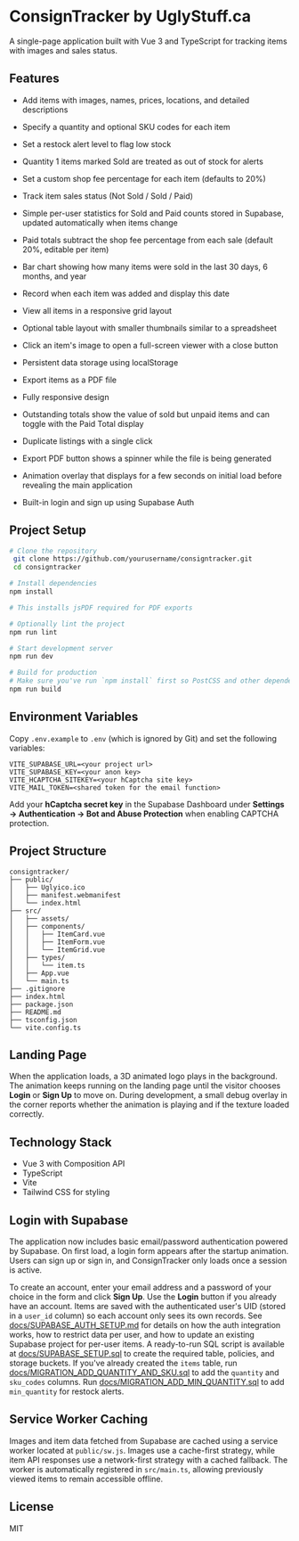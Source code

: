 # ConsignTracker by UglyStuff.ca

A single-page application built with Vue 3 and TypeScript for tracking items with images and sales status.

## Features

- Add items with images, names, prices, locations, and detailed descriptions
- Specify a quantity and optional SKU codes for each item
- Set a restock alert level to flag low stock
- Quantity 1 items marked Sold are treated as out of stock for alerts
- Set a custom shop fee percentage for each item (defaults to 20%)
- Track item sales status (Not Sold / Sold / Paid)
- Simple per-user statistics for Sold and Paid counts stored in Supabase, updated automatically when items change
- Paid totals subtract the shop fee percentage from each sale (default 20%, editable per item)
- Bar chart showing how many items were sold in the last 30 days, 6 months, and year
- Record when each item was added and display this date
- View all items in a responsive grid layout
- Optional table layout with smaller thumbnails similar to a spreadsheet
- Click an item's image to open a full-screen viewer with a close button
- Persistent data storage using localStorage
- Export items as a PDF file
- Fully responsive design

- Outstanding totals show the value of sold but unpaid items and can toggle with the Paid Total display

- Duplicate listings with a single click
- Export PDF button shows a spinner while the file is being generated
- Animation overlay that displays for a few seconds on initial load before revealing the main application
- Built-in login and sign up using Supabase Auth

## Project Setup

```bash
# Clone the repository
 git clone https://github.com/yourusername/consigntracker.git
 cd consigntracker

# Install dependencies
npm install

# This installs jsPDF required for PDF exports

# Optionally lint the project
npm run lint

# Start development server
npm run dev

# Build for production
# Make sure you've run `npm install` first so PostCSS and other dependencies are available.
npm run build
```

## Environment Variables
Copy `.env.example` to `.env` (which is ignored by Git) and set the following variables:

```
VITE_SUPABASE_URL=<your project url>
VITE_SUPABASE_KEY=<your anon key>
VITE_HCAPTCHA_SITEKEY=<your hCaptcha site key>
VITE_MAIL_TOKEN=<shared token for the email function>
```

Add your **hCaptcha secret key** in the Supabase Dashboard under **Settings → Authentication → Bot and Abuse Protection** when enabling CAPTCHA protection.

## Project Structure

```
consigntracker/
├── public/
│   ├── Uglyico.ico
│   ├── manifest.webmanifest
│   └── index.html
├── src/
│   ├── assets/
│   ├── components/
│   │   ├── ItemCard.vue
│   │   ├── ItemForm.vue
│   │   └── ItemGrid.vue
│   ├── types/
│   │   └── item.ts
│   ├── App.vue
│   └── main.ts
├── .gitignore
├── index.html
├── package.json
├── README.md
├── tsconfig.json
└── vite.config.ts
```

## Landing Page

When the application loads, a 3D animated logo plays in the background. The animation keeps running on the landing page until the visitor chooses **Login** or **Sign Up** to move on. During development, a small debug overlay in the corner reports whether the animation is playing and if the texture loaded correctly.


## Technology Stack

- Vue 3 with Composition API
- TypeScript
- Vite
- Tailwind CSS for styling

## Login with Supabase

The application now includes basic email/password authentication powered by
Supabase. On first load, a login form appears after the startup animation. Users
can sign up or sign in, and ConsignTracker only loads once a session is
active.

To create an account, enter your email address and a password of your choice in the form and click **Sign Up**. Use the **Login** button if you already have an account.
 Items are saved with the authenticated user's UID (stored in a
`user_id` column) so each account only sees its own records. See
[docs/SUPABASE_AUTH_SETUP.md](docs/SUPABASE_AUTH_SETUP.md) for details on how
the auth integration works, how to restrict data per user, and how to update an
existing Supabase project for per-user items. A ready-to-run SQL script is
available at [docs/SUPABASE_SETUP.sql](docs/SUPABASE_SETUP.sql) to create the
required table, policies, and storage buckets.
If you've already created the `items` table, run
[docs/MIGRATION_ADD_QUANTITY_AND_SKU.sql](docs/MIGRATION_ADD_QUANTITY_AND_SKU.sql)
to add the `quantity` and `sku_codes` columns.
Run [docs/MIGRATION_ADD_MIN_QUANTITY.sql](docs/MIGRATION_ADD_MIN_QUANTITY.sql) to add `min_quantity` for restock alerts.

## Service Worker Caching

Images and item data fetched from Supabase are cached using a service worker located at `public/sw.js`. Images use a cache-first strategy, while item API responses use a network-first strategy with a cached fallback. The worker is automatically registered in `src/main.ts`, allowing previously viewed items to remain accessible offline.

## License

MIT
